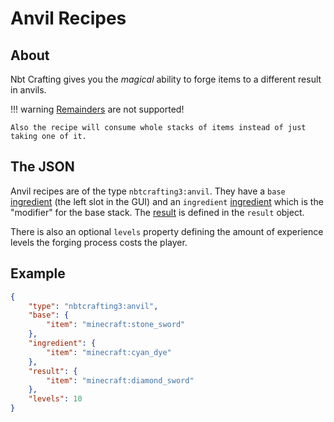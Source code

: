 # Anvil Recipes
## About
Nbt Crafting gives you the *magical* ability to forge items to a different result in anvils.

!!! warning
	[Remainders](../../nbt-capabilities/ingredients/remainders) are not supported!
	
	Also the recipe will consume whole stacks of items instead of just taking one of it.

## The JSON
Anvil recipes are of the type `nbtcrafting3:anvil`. They have a `base` [ingredient] \(the left slot in the GUI) and an `ingredient` [ingredient] which is the "modifier" for the base stack.
The [result] is defined in the `result` object.

There is also an optional `levels` property defining the amount of experience levels the forging process costs the player.

[ingredient]: ../../nbt-capabilities/ingredients/ingredients
[result]: ../../nbt-capabilities/results

## Example
```json
{
	"type": "nbtcrafting3:anvil",
	"base": {
		"item": "minecraft:stone_sword"
	},
	"ingredient": {
		"item": "minecraft:cyan_dye"
	},
	"result": {
		"item": "minecraft:diamond_sword"
	},
	"levels": 10
}
```
